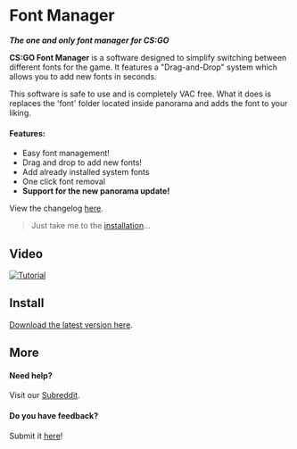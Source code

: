 # Font Manager
***The one and only font manager for CS:GO***

**CS:GO Font Manager** is a software designed to simplify switching between different fonts for the game. It features a "Drag-and-Drop" system which allows you to add new fonts in seconds.

This software is safe to use and is completely VAC free. What it does is replaces the 'font' folder located inside panorama and adds the font to your liking.

#### Features:

- Easy font management!
- Drag and drop  to add new fonts! 
- Add already installed system fonts
- One click font removal 
- **Support for the new panorama update!**

View the changelog [here](changelog.md).

>  Just take me to the [installation](#Install)...

## Video

[![Tutorial](https://img.youtube.com/vi/MhOnvkEIy1k/0.jpg)](https://www.youtube.com/watch?v=MhOnvkEIy1k)

## Install

[Download the latest version here](https://github.com/WilliamRagstad/Font-Manager/releases).

## More

#### Need help?

Visit our [Subreddit](https://www.reddit.com/r/csgoFontManager/).

#### Do you have feedback?

Submit it [here](https://docs.google.com/forms/d/e/1FAIpQLSfkChgD2T-RYNyfBCRL2EjUQfJ3y8tvPKemGJca2kMU1jV8AQ/viewform)!

